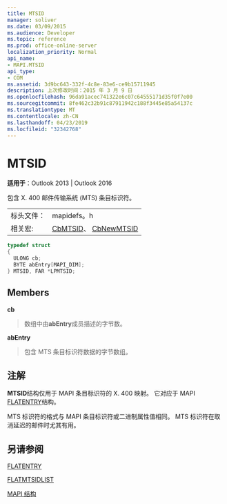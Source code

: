 ```yaml
---
title: MTSID
manager: soliver
ms.date: 03/09/2015
ms.audience: Developer
ms.topic: reference
ms.prod: office-online-server
localization_priority: Normal
api_name:
- MAPI.MTSID
api_type:
- COM
ms.assetid: 3d9bc643-332f-4c8e-83e6-ce9b15711945
description: 上次修改时间：2015 年 3 月 9 日
ms.openlocfilehash: 96da91acec741322e6c07c64555171d35f0f7e00
ms.sourcegitcommit: 8fe462c32b91c87911942c188f3445e85a54137c
ms.translationtype: MT
ms.contentlocale: zh-CN
ms.lasthandoff: 04/23/2019
ms.locfileid: "32342768"
---
```

# <a name="mtsid"></a>MTSID

  
  
**适用于**：Outlook 2013 | Outlook 2016 
  
包含 X. 400 邮件传输系统 (MTS) 条目标识符。 
  
|||
|:-----|:-----|
|标头文件：  <br/> |mapidefs。h  <br/> |
|相关宏:  <br/> |[CbMTSID](cbmtsid.md)、 [CbNewMTSID](cbnewmtsid.md) <br/> |
   
```cpp
typedef struct
{
  ULONG cb;
  BYTE abEntry[MAPI_DIM];
} MTSID, FAR *LPMTSID;

```

## <a name="members"></a>Members

 **cb**
  
> 数组中由**abEntry**成员描述的字节数。 
    
 **abEntry**
  
> 包含 MTS 条目标识符数据的字节数组。
    
## <a name="remarks"></a>注解

**MTSID**结构仅用于 MAPI 条目标识符的 X. 400 映射。 它对应于 MAPI [FLATENTRY](flatentry.md)结构。 
  
MTS 标识符的格式与 MAPI 条目标识符或二进制属性值相同。 MTS 标识符在取消延迟的邮件时尤其有用。 
  
## <a name="see-also"></a>另请参阅



[FLATENTRY](flatentry.md)
  
[FLATMTSIDLIST](flatmtsidlist.md)


[MAPI 结构](mapi-structures.md)

